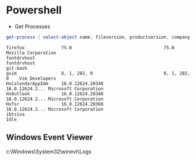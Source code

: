 Powershell
====

- Get Processes

```powershell
get-process | select-object name, fileversion, productversion, company
```

```
firefox              75.0                                   75.0            Mozilla Corporation
fontdrvhost
fontdrvhost
git-bash
gvim                 8, 1, 282, 0                           8, 1, 282, 0    Vim Developers
HxCalendarAppImm     16.0.12624.20348                       16.0.12624.2... Microsoft Corporation
HxOutlook            16.0.12624.20348                       16.0.12624.2... Microsoft Corporation
HxTsr                16.0.12624.20368                       16.0.12624.2... Microsoft Corporation
ibtsiva
Idle
```

Windows Event Viewer
----

c:\Windows\System32\winevt\Logs